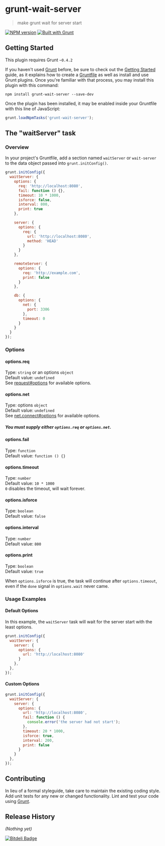 # grunt-wait-server

> make grunt wait for server start

[![NPM version](https://badge.fury.io/js/grunt-wait-server.png)](http://badge.fury.io/js/grunt-wait-server)
[![Built with Grunt](https://cdn.gruntjs.com/builtwith.png)](http://gruntjs.com/)

## Getting Started
This plugin requires Grunt `~0.4.2`

If you haven't used [Grunt](http://gruntjs.com/) before, be sure to check out the [Getting Started](http://gruntjs.com/getting-started) guide, as it explains how to create a [Gruntfile](http://gruntjs.com/sample-gruntfile) as well as install and use Grunt plugins. Once you're familiar with that process, you may install this plugin with this command:

```shell
npm install grunt-wait-server --save-dev
```

Once the plugin has been installed, it may be enabled inside your Gruntfile with this line of JavaScript:

```js
grunt.loadNpmTasks('grunt-wait-server');
```

## The "waitServer" task

### Overview
In your project's Gruntfile, add a section named `waitServer` or `wait-server` to the data object passed into `grunt.initConfig()`.

```js
grunt.initConfig({
  waitServer: {
    options: {
      req: 'http://localhost:8080',
      fail: function () {},
      timeout: 10 * 1000,
      isforce: false,
      interval: 800,
      print: true
    },

    server: {
      options: {
        req: {
          url: 'http://localhost:8080',
          method: 'HEAD'
        }
      }
    },

    remoteServer: {
      options: {
        req: 'http://example.com',
        print: false
      }
    },

    db: {
      options: {
        net: {
          port: 3306
        },
        timeout: 0
      }
    }
  }
});
```

### Options

#### options.req
Type: `string` or an options `object`  
Default value: `undefined`  
See [request#options](https://github.com/request/request#requestoptions-callback) for available options.

#### options.net
Type: options `object`  
Default value: `undefined`  
See [net.connect#options](https://nodejs.org/api/net.html#net_net_connect_options_connectlistener) for available options.


##### You must supply either `options.req` or `options.net`.


#### options.fail  
Type: `function`  
Default value: `function () {}`  


#### options.timeout  
Type: `number`  
Default value: `10 * 1000`  
`0` disables the timeout, will wait forever.


#### options.isforce  
Type: `boolean`  
Default value: `false`  


#### options.interval  
Type: `number`  
Default value: `800`  


#### options.print  
Type: `boolean`  
Default value: `true` 


When `options.isforce` is true, 
the task will continue after `options.timeout`, 
even if the `done` signal in `options.wait` never came.  

### Usage Examples  

#### Default Options  
In this example, the `waitServer` task will wait for the server start with the least options.  

```js
grunt.initConfig({
  waitServer: {
    server: {
      options: {
        url: 'http://localhost:8080'
      }
    },
  },
});
```

#### Custom Options  

```js
grunt.initConfig({
  waitServer: {
    server: {
      options: {
        url: 'http://localhost:8080',
        fail: function () {
          console.error('the server had not start'); 
        },
        timeout: 20 * 1000,
        isforce: true,
        interval: 200,
        print: false
      }
    }
  },
});
```

## Contributing
In lieu of a formal styleguide, take care to maintain the existing coding style. Add unit tests for any new or changed functionality. Lint and test your code using [Grunt](http://gruntjs.com/).

## Release History
_(Nothing yet)_


[![Bitdeli Badge](https://d2weczhvl823v0.cloudfront.net/imyelo/grunt-wait-server/trend.png)](https://bitdeli.com/free "Bitdeli Badge")

